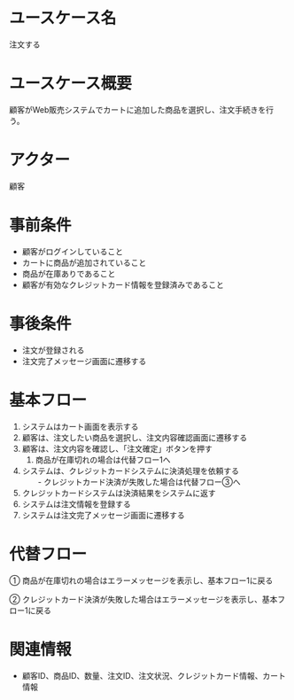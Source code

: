 # ユースケース名
注文する

# ユースケース概要
顧客がWeb販売システムでカートに追加した商品を選択し、注文手続きを行う。

# アクター
顧客

# 事前条件
- 顧客がログインしていること
- カートに商品が追加されていること
- 商品が在庫ありであること
- 顧客が有効なクレジットカード情報を登録済みであること

# 事後条件
- 注文が登録される
- 注文完了メッセージ画面に遷移する

# 基本フロー
1. システムはカート画面を表示する
2. 顧客は、注文したい商品を選択し、注文内容確認画面に遷移する
3. 顧客は、注文内容を確認し、「注文確定」ボタンを押す  
   1.  商品が在庫切れの場合は代替フロー1へ
4. システムは、クレジットカードシステムに決済処理を依頼する  
　　- クレジットカード決済が失敗した場合は代替フロー③へ
5. クレジットカードシステムは決済結果をシステムに返す
6. システムは注文情報を登録する
7. システムは注文完了メッセージ画面に遷移する

# 代替フロー
① 商品が在庫切れの場合はエラーメッセージを表示し、基本フロー1に戻る

② クレジットカード決済が失敗した場合はエラーメッセージを表示し、基本フロー1に戻る

# 関連情報
- 顧客ID、商品ID、数量、注文ID、注文状況、クレジットカード情報、カート情報